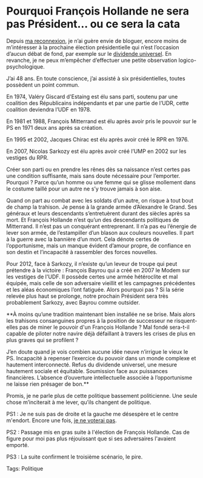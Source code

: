 # Pourquoi François Hollande ne sera pas Président… ou ce sera la cata

Depuis [ma reconnexion](http://blog.tcrouzet.com/jai-debranche/), je n’ai guère envie de bloguer, encore moins de m’intéresser à la prochaine élection présidentielle qui n’est l’occasion d’aucun débat de fond, par exemple sur le [dividende universel](http://blog.tcrouzet.com/tag/dividende-universel/). En revanche, je ne peux m’empêcher d’effectuer une petite observation logico-psychologique.<span id="more-22989"></span>

J’ai 48 ans. En toute conscience, j’ai assisté à six présidentielles, toutes possèdent un point commun.

En 1974, Valéry Giscard d'Estaing est élu sans parti, soutenu par une coalition des Républicains indépendants et par une partie de l’UDR, cette coalition deviendra l’UDF en 1978.

En 1981 et 1988, François Mitterrand est élu après avoir pris le pouvoir sur le PS en 1971 deux ans après sa création.

En 1995 et 2002, Jacques Chirac est élu après avoir créé le RPR en 1976.

En 2007, Nicolas Sarkozy est élu après avoir créé l’UMP en 2002 sur les vestiges du RPR.

Créer son parti ou en prendre les rênes dès sa naissance n’est certes pas une condition suffisante, mais sans doute nécessaire pour l’emporter. Pourquoi ? Parce qu’un homme ou une femme qui se glisse mollement dans le costume taillé pour un autre ne s’y trouve jamais à son aise.

Quand on part au combat avec les soldats d’un autre, on risque à tout bout de champ la trahison. Je pense à la grande armée d’Alexandre le Grand. Ses généraux et leurs descendants s’entretuèrent durant des siècles après sa mort. Et François Hollande n’est qu’un des descendants politiques de Mitterrand. Il n’est pas un conquérant entreprenant. Il n’a pas eu l’énergie de lever son armée, de l’estampiller d’un blason aux couleurs nouvelles. Il part à la guerre avec la bannière d’un mort. Cela dénote certes de l’opportunisme, mais un manque évident d’amour propre, de confiance en son destin et l’incapacité à rassembler des forces nouvelles.

Pour 2012, face à Sarkozy, il n’existe qu’un leveur de troupe qui peut prétendre à la victoire : François Bayrou qui a créé en 2007 le Modem sur les vestiges de l'UDF. Il possède certes une armée hétéroclite et mal équipée, mais celle de son adversaire vieillit et les campagnes précédentes et les aléas économiques l’ont fatiguée. Alors pourquoi pas ? Si la série relevée plus haut se prolonge, notre prochain Président sera très probablement Sarkozy, avec Bayrou comme outsider.

**À moins qu’une tradition maintenant bien installée ne se brise. Mais alors les trahisons consanguines propres à la position de successeur ne risquent-elles pas de miner le pouvoir d'un François Hollande ? Mal fondé sera-t-il capable de piloter notre navire déjà défaillant à travers les crises de plus en plus graves qui se profilent ?

J’en doute quand je vois combien aucune idée neuve n’irrigue le vieux le PS. Incapacité à repenser l’exercice du pouvoir dans un monde complexe et hautement interconnecté. Refus du dividende universel, une mesure hautement sociale et équitable. Soumission face aux puissances financières. L’absence d’ouverture intellectuelle associée à l’opportunisme ne laisse rien présager de bon.**

Promis, je ne parle plus de cette politique bassement politicienne. Une seule chose m’inciterait à me lever, qu’ils changent de politique.

PS1 : Je ne suis pas de droite et la gauche me désespère et le centre m'endort. Encore une fois, [je ne voterai pas](http://blog.tcrouzet.com/2012/04/11/je-brule-ma-carte-electeur-100-raisons-pour-ne-pas-voter/).

PS2 : Passage mis en gras suite à l'élection de François Hollande. Cas de figure pour moi pas plus réjouissant que si ses adversaires l'avaient emporté.

PS3 : La suite confirment le troisième scénario, le pire.

Tags: Politique